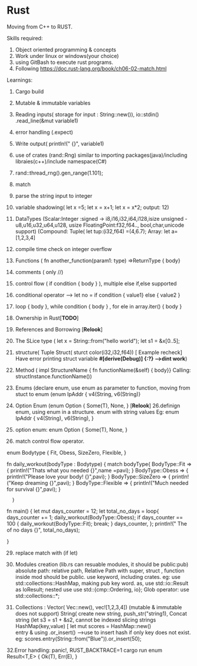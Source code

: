 # Rust
Moving from C++ to RUST.

Skills required:
1. Object oriented programming & concepts
2. Work under linux or windows(your choice)
3. using GitBash to execute rust programs.
4. Following https://doc.rust-lang.org/book/ch06-02-match.html

Learnings:
1. Cargo build
2. Mutable & immutable variables
3. Reading inputs( storage for input : String::new()), io::stdin() .read_line(&mut variable1)
4. error handling (.expect)
5. Write output( println!(" {}", variable1)
6. use of crates (rand::Rng) similar to importing packages(java)/including libraies(c++)/include namespace(C#)
7. rand::thread_rng().gen_range(1.101);
8. match
9. parse the string input to integer
10. variable shadowing( let x =5; let x = x+1; let x = x*2; output: 12)
11. DataTypes 
    (Scalar:Integer :signed -> i8,i16,i32,i64,i128,isize  unsigned -u8,u16,u32,u64,u128, usize FloatingPoint:f32,f64..,
     bool,char,unicode support)
     (Compound: Tuple( let tup:(i32,f64) =(4,6.7); Array: let a= [1,2,3,4]
13. compile time check on integer overflow
14. Functions ( fn another_function(param1: type) =>ReturnType { body}
15. comments ( only //)
16. control flow ( if condition { body } ), multiple else if,else supported
17. conditional operator --> let no = if condition { value1} else { value2 }
18. loop { body }, while condition { body } , for ele in array.iter() { body }
19. Ownership in Rust[**TODO**] 
20. References and Borrowing [**Relook**]
21. The SLice type ( let x = String::from("hello world"); let s1 = &x[0..5];
22. structure( Tuple Struct( sturct color(i32,i32,f64)) [ Example recheck] Have error printing struct variable **#[derive(Debug)] {:?} -->dint work**)
23. Method ( impl StructureName { fn functionName(&self) { body}} Calling: structInstance.functionName())
24. Enums (declare enum, use enum as parameter to function, moving from stuct to enum (enum IpAddr { v4(String, v6(String)}
25. Option Enum (enum Option<T> { Some(T), None, } [**Relook**]
26.definign enum, using enum in a structure. enum with string values 
Eg: enum IpAddr {
	v4(String),
	v6(String),
}

27. option enum:
   enum Option<T> {
	Some(T),
	None,
	}
 28. match control flow operator.
   
enum Bodytype {
	Fit,
        Obess,
	SizeZero,
	Flexible,
	}

fn daily_workout(bodyType : Bodytype) {
        match bodyType{
          BodyType::Fit => {
              println!("Thats what you needed {}",name =pavi);
              }
          BodyType::Obess => {
	      println!("Please love your body! {}",pavi);
	      }
          BodyType::SizeZero => {
	      println!("Keep dreaming {}",pavi);
              }
          BodyType::Flexible => {
              println!("Much needed for survival {}",pavi);
	      }

      }

fn main() {
 let mut days_counter = 12;
 let total_no_days = loop{ 
	days_counter += 1; 
	daily_workout(BodyType::Obess);
        if days_counter == 100 {
           daily_workout(BodyType::Fit);
           break;
	}
	days_counter,
      };
println!(" The of no days {}", total_no_days);
  
}

29. replace match with (if let)
30. Modules creation (lib.rs can resuable modules, it should be public:pub)
   absolute path:
   relative path, Relative Path with super, 
   struct , function inside mod should be public.
    use keyword, including crates. eg: use std::collections::HashMap, making pub key word.
    as, use std::io::Result as IoResult;
    nested use use std::{cmp::Ordering, io};
    Glob operator: use std::collections::*;


31. Collections : Vector( Vec::new(), vec![1,2,3,4]) (mutable & immutable does not support)
		 String( create new string, push_str("string1),
		 Concat string (let s3 = s1 + &s2, cannot be indexed
		 slicing strings
  		 HashMap(key,value) [ let mut scores = HashMap::new()	
		 entry & using .or_insert() -->use to insert hash if only key does not exist. 
		 eg: scores.entry(String::from("Blue")).or_insert(50);

32.Error handling: 
		panic!, RUST_BACKTRACE=1 cargo run
		enum Result<T,E> {
			Ok(T),
			Err(E),
		}
    
 

  
